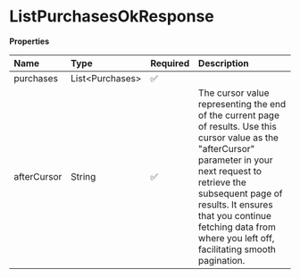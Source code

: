 # ListPurchasesOkResponse

**Properties**

| Name        | Type              | Required | Description                                                                                                                                                                                                                                                                                     |
| :---------- | :---------------- | :------- | :---------------------------------------------------------------------------------------------------------------------------------------------------------------------------------------------------------------------------------------------------------------------------------------------- |
| purchases   | List\<Purchases\> | ✅       |                                                                                                                                                                                                                                                                                                 |
| afterCursor | String            | ✅       | The cursor value representing the end of the current page of results. Use this cursor value as the "afterCursor" parameter in your next request to retrieve the subsequent page of results. It ensures that you continue fetching data from where you left off, facilitating smooth pagination. |
